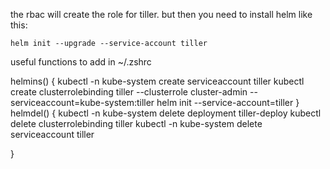 the rbac will create the role for tiller. but then you need to install helm like this:

    helm init --upgrade --service-account tiller


useful functions to add in ~/.zshrc


helmins() {
 kubectl -n kube-system create serviceaccount tiller
 kubectl create clusterrolebinding tiller --clusterrole cluster-admin --serviceaccount=kube-system:tiller
 helm init --service-account=tiller
}
helmdel() {
 kubectl -n kube-system delete deployment tiller-deploy
 kubectl delete clusterrolebinding tiller
 kubectl -n kube-system delete serviceaccount tiller

}
